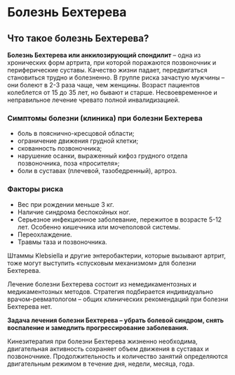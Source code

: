 # Болезнь Бехтерева

## Что такое болезнь Бехтерева?

**Болезнь Бехтерева или анкилозирующий спондилит** – одна из хронических форм артрита, при которой поражаются позвоночник и периферические суставы. Качество жизни падает, передвигаться становиться трудно и болезненно. В группе риска зачастую мужчины – они болеют в 2-3 раза чаще, чем женщины. Возраст пациентов колеблется от 15 до 35 лет, но бывают и старше. Несвоевременное и неправильное лечение чревато полной инвалидизацией.

### Симптомы болезни (клиника) при болезни Бехтерева

- боль в пояснично-кресцовой области;
- ограничение движения грудной клетки;
- скованность позвоночника;
- нарушение осанки, выраженный кифоз грудного отдела позвоночника, поза «просителя»;
- боли в суставах (плечевой, тазобедренный), артроз.

### Факторы риска

- Вес при рождении меньше 3 кг.
- Наличие синдрома беспокойных ног.
- Серьезное инфекционное заболевание, пережитое в возрасте 5-12 лет. Особенно кишечника или мочеполовой системы.
- Переохлаждение.
- Травмы таза и позвоночника.

Штаммы Klebsiella и другие энтеробактерии, которые вызывают артрит, тоже могут выступить «спусковым механизмом» для болезни Бехтерева.

Лечение болезни Бехтерева состоит из немедикаментозных и медикаментозных методов. Стратегия подбирается индивидуально врачом-ревматологом – общих клинических рекомендаций при болезни Бехтерева нет.

**Задача лечения болезни Бехтерева – убрать болевой синдром, снять воспаление и замедлить прогрессирование заболевания.**

Кинезитерапия при болезни Бехтерева жизненно необходима, двигательная активность сохраняет объем движения в суставах и позвоночнике. Продолжительность и количество занятий определяются двигательным режимом в течение дня, недели, месяца, года.
